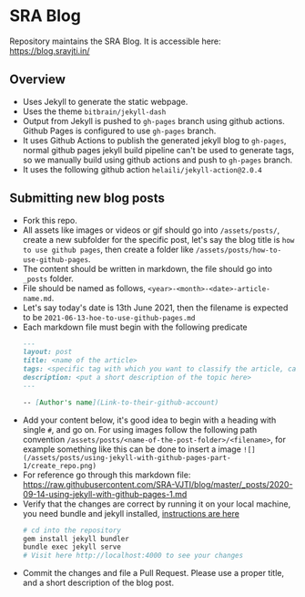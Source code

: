 # SRA Blog

Repository maintains the SRA Blog. It is accessible here: https://blog.sravjti.in/

## Overview

* Uses Jekyll to generate the static webpage.
* Uses the theme `bitbrain/jekyll-dash`
* Output from Jekyll is pushed to `gh-pages` branch using github actions. Github Pages is configured to use `gh-pages` branch.
* It uses Github Actions to publish the generated jekyll blog to `gh-pages`, normal github pages jekyll build pipeline can't be used to generate tags, so we manually build using github actions and push to `gh-pages` branch.
* It uses the following github action `helaili/jekyll-action@2.0.4`

## Submitting new blog posts 

* Fork this repo.
* All assets like images or videos or gif should go into `/assets/posts/`, create a new subfolder for the specific post, let's say the blog title is `how to use github pages`, then create a folder like `/assets/posts/how-to-use-github-pages`.
* The content should be written in markdown, the file should go into `_posts` folder.
* File should be named as follows, `<year>-<month>-<date>-article-name.md`.
* Let's say today's date is 13th June 2021, then the filename is expected to be `2021-06-13-hoe-to-use-github-pages.md`
* Each markdown file must begin with the following predicate
  ```markdown
  ---
  layout: post
  title: <name of the article>
  tags: <specific tag with which you want to classify the article, can be something like OpenCV, embedded-system, it shouldn't have spaces>
  description: <put a short description of the topic here>
  ---

  -- [Author's name](Link-to-their-github-account)
  ```
* Add your content below, it's good idea to begin with a heading with single `#`, and go on. For using images follow the following path convention `/assets/posts/<name-of-the-post-folder>/<filename>`, for example something like this can be done to insert a image `![](/assets/posts/using-jekyll-with-github-pages-part-1/create_repo.png)`
* For reference go through this markdown file: https://raw.githubusercontent.com/SRA-VJTI/blog/master/_posts/2020-09-14-using-jekyll-with-github-pages-1.md
* Verify that the changes are correct by running it on your local machine, you need bundle and jekyll installed, [instructions are here](https://jekyllrb.com/docs/installation/)
  ```bash
  # cd into the repository
  gem install jekyll bundler
  bundle exec jekyll serve
  # Visit here http://localhost:4000 to see your changes
  ```
* Commit the changes and file a Pull Request. Please use a proper title, and a short description of the blog post.
